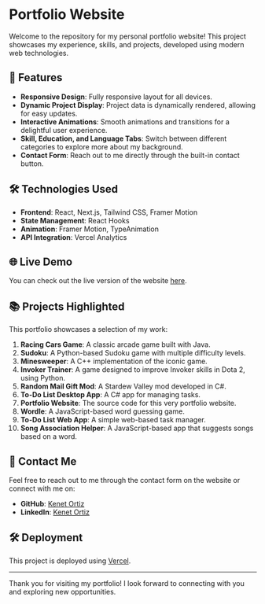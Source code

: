 # Portfolio Website

Welcome to the repository for my personal portfolio website! This project showcases my experience, skills, and projects, developed using modern web technologies.

## 🚀 Features

- **Responsive Design**: Fully responsive layout for all devices.
- **Dynamic Project Display**: Project data is dynamically rendered, allowing for easy updates.
- **Interactive Animations**: Smooth animations and transitions for a delightful user experience.
- **Skill, Education, and Language Tabs**: Switch between different categories to explore more about my background.
- **Contact Form**: Reach out to me directly through the built-in contact button.

## 🛠️ Technologies Used

- **Frontend**: React, Next.js, Tailwind CSS, Framer Motion
- **State Management**: React Hooks
- **Animation**: Framer Motion, TypeAnimation
- **API Integration**: Vercel Analytics

## 🌐 Live Demo

You can check out the live version of the website [here](https://kenetortiz.vercel.app/).

## 📚 Projects Highlighted

This portfolio showcases a selection of my work:
1. **Racing Cars Game**: A classic arcade game built with Java.
2. **Sudoku**: A Python-based Sudoku game with multiple difficulty levels.
3. **Minesweeper**: A C++ implementation of the iconic game.
4. **Invoker Trainer**: A game designed to improve Invoker skills in Dota 2, using Python.
5. **Random Mail Gift Mod**: A Stardew Valley mod developed in C#.
6. **To-Do List Desktop App**: A C# app for managing tasks.
7. **Portfolio Website**: The source code for this very portfolio website.
8. **Wordle**: A JavaScript-based word guessing game.
9. **To-Do List Web App**: A simple web-based task manager.
10. **Song Association Helper**: A JavaScript-based app that suggests songs based on a word.

## 📧 Contact Me

Feel free to reach out to me through the contact form on the website or connect with me on:

- **GitHub**: [Kenet Ortiz](https://github.com/KOrtizLedezma)
- **LinkedIn**: [Kenet Ortiz](https://www.linkedin.com/in/kenetortizledezma/)

## 🛠️ Deployment

This project is deployed using [Vercel](https://vercel.com/).

---

Thank you for visiting my portfolio! I look forward to connecting with you and exploring new opportunities.
